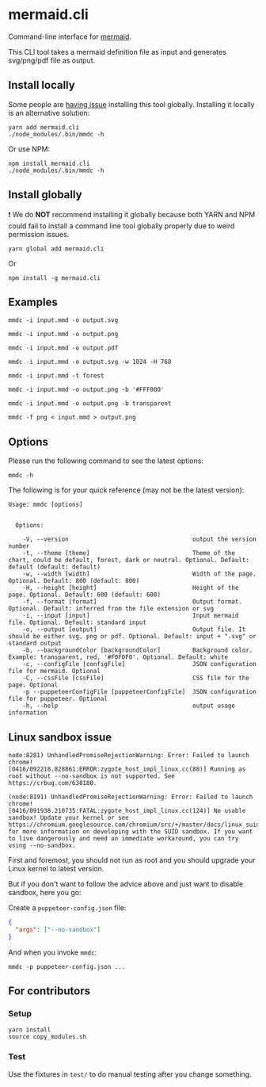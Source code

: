 # mermaid.cli

Command-line interface for [mermaid](https://mermaidjs.github.io/).

This CLI tool takes a mermaid definition file as input and generates svg/png/pdf file as output.


## Install locally

Some people are [having issue](https://github.com/mermaidjs/mermaid.cli/issues/15) installing this tool globally. Installing it locally is an alternative solution:

```
yarn add mermaid.cli
./node_modules/.bin/mmdc -h
```

Or use NPM:

```
npm install mermaid.cli
./node_modules/.bin/mmdc -h
```


## Install globally

❗️ We do **NOT** recommend installing it globally because both YARN and NPM could fail to install a command line tool globally properly due to weird permission issues.

```
yarn global add mermaid.cli
```

 Or

```
npm install -g mermaid.cli
```


## Examples

```
mmdc -i input.mmd -o output.svg
```

```
mmdc -i input.mmd -o output.png
```

```
mmdc -i input.mmd -o output.pdf
```

```
mmdc -i input.mmd -o output.svg -w 1024 -H 768
```

```
mmdc -i input.mmd -t forest
```

```
mmdc -i input.mmd -o output.png -b '#FFF000'
```

```
mmdc -i input.mmd -o output.png -b transparent
```

```
mmdc -f png < input.mmd > output.png
```


## Options

Please run the following command to see the latest options:

```
mmdc -h
```

The following is for your quick reference (may not be the latest version):

```
Usage: mmdc [options]


  Options:

    -V, --version                                   output the version number
    -t, --theme [theme]                             Theme of the chart, could be default, forest, dark or neutral. Optional. Default: default (default: default)
    -w, --width [width]                             Width of the page. Optional. Default: 800 (default: 800)
    -H, --height [height]                           Height of the page. Optional. Default: 600 (default: 600)
    -f, --format [format]                           Output format. Optional. Default: inferred from the file extension or svg
    -i, --input [input]                             Input mermaid file. Optional. Default: standard input
    -o, --output [output]                           Output file. It should be either svg, png or pdf. Optional. Default: input + ".svg" or standard output
    -b, --backgroundColor [backgroundColor]         Background color. Example: transparent, red, '#F0F0F0'. Optional. Default: white
    -c, --configFile [configFile]                   JSON configuration file for mermaid. Optional
    -C, --cssFile [cssFile]                         CSS file for the page. Optional
    -p --puppeteerConfigFile [puppeteerConfigFile]  JSON configuration file for puppeteer. Optional
    -h, --help                                      output usage information
```


## Linux sandbox issue

```
node:8281) UnhandledPromiseRejectionWarning: Error: Failed to launch chrome!
[0416/092218.828861:ERROR:zygote_host_impl_linux.cc(88)] Running as root without --no-sandbox is not supported. See https://crbug.com/638180.
```

```
(node:8191) UnhandledPromiseRejectionWarning: Error: Failed to launch chrome!
[0416/091938.210735:FATAL:zygote_host_impl_linux.cc(124)] No usable sandbox! Update your kernel or see https://chromium.googlesource.com/chromium/src/+/master/docs/linux_suid_sandbox_development.md for more information on developing with the SUID sandbox. If you want to live dangerously and need an immediate workaround, you can try using --no-sandbox.
```

First and foremost, you should not run as root and you should upgrade your Linux kernel to latest version.

But if you don't want to follow the advice above and just want to disable sandbox, here you go:

Create a `puppeteer-config.json` file:

```json
{
  "args": ["--no-sandbox"]
}
```

And when you invoke `mmdc`:

```
mmdc -p puppeteer-config.json ...
```


## For contributors

### Setup

    yarn install
    source copy_modules.sh


### Test

Use the fixtures in `test/` to do manual testing after you change something.
